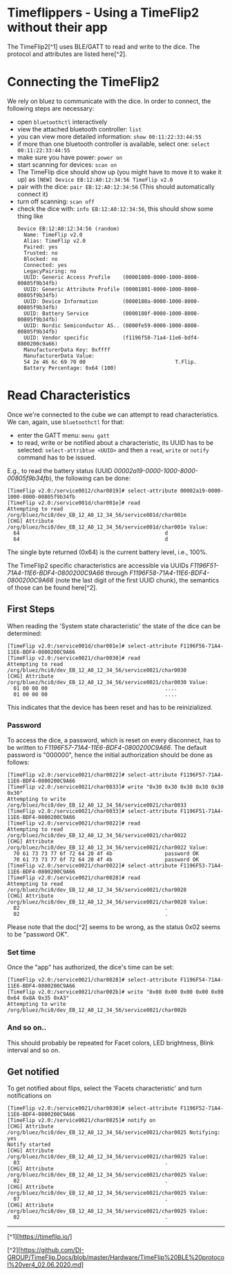 # Timeflippers - Using a TimeFlip2 without their app

The TimeFlip2[^1] uses BLE/GATT to read and write to the dice. The
protocol and attributes are listed here[^2].

# Connecting the TimeFlip2

We rely on bluez to communicate with the dice. In order to connect, the
following steps are necessary:

- open `bluetoothctl` interactively
- view the attached bluetooth controller: `list`
- you can view more detailed information: `show 00:11:22:33:44:55`
- if more than one bluetooth controller is available, select one: `select 00:11:22:33:44:55`
- make sure you have power: `power on`
- start scanning for devices: `scan on`
- The TimeFlip dice should show up (you might have to move it to wake it
  up) as `[NEW] Device EB:12:A0:12:34:56 TimeFlip v2.0`
- pair with the dice: `pair EB:12:A0:12:34:56`
  (This should automatically connect it)
- turn off scanning: `scan off`
- check the dice with: `info EB:12:A0:12:34:56`, this should show some
  thing like
  ```
  Device EB:12:A0:12:34:56 (random)
    Name: TimeFlip v2.0
    Alias: TimeFlip v2.0
    Paired: yes
    Trusted: no
    Blocked: no
    Connected: yes
    LegacyPairing: no
    UUID: Generic Access Profile    (00001800-0000-1000-8000-00805f9b34fb)
    UUID: Generic Attribute Profile (00001801-0000-1000-8000-00805f9b34fb)
    UUID: Device Information        (0000180a-0000-1000-8000-00805f9b34fb)
    UUID: Battery Service           (0000180f-0000-1000-8000-00805f9b34fb)
    UUID: Nordic Semiconductor AS.. (0000fe59-0000-1000-8000-00805f9b34fb)
    UUID: Vendor specific           (f1196f50-71a4-11e6-bdf4-0800200c9a66)
    ManufacturerData Key: 0xffff
    ManufacturerData Value:
    54 2e 46 6c 69 70 00                             T.Flip.
    Battery Percentage: 0x64 (100)
  ```

# Read Characteristics

Once we're connected to the cube we can attempt to read characteristics.
We can, again, use `bluetoothctl` for that:

- enter the GATT menu: `menu gatt`
- to read, write or be notified about a characteristic, its UUID has to
  be selected: `select-attribtue <UUID>` and then a `read`, `write` or
  `notify` command has to be issued.

E.g., to read the battery status (UUID _00002a19-0000-1000-8000-00805f9b34fb_),
the following can be done:

```
[TimeFlip v2.0:/service0012/char0019]# select-attribute 00002a19-0000-1000-8000-00805f9b34fb
[TimeFlip v2.0:/service001d/char001e]# read
Attempting to read /org/bluez/hci0/dev_EB_12_A0_12_34_56/service001d/char001e
[CHG] Attribute /org/bluez/hci0/dev_EB_12_A0_12_34_56/service001d/char001e Value:
  64                                               d               
  64                                               d 
```

The single byte returned (0x64) is the current battery level, i.e., 100%.

The TimeFlip2 specific characteristics are accessible via UUIDs
_F1196F51-71A4-11E6-BDF4-0800200C9A66_ through _F1196F58-71A4-11E6-BDF4-0800200C9A66_
(note the last digit of the first UUID chunk), the semantics of those
can be found here[^2].

## First Steps

When reading the 'System state characteristic' the state of the dice can
be determined:
```
[TimeFlip v2.0:/service001d/char001e]# select-attribute F1196F56-71A4-11E6-BDF4-0800200C9A66
[TimeFlip v2.0:/service0021/char0030]# read
Attempting to read /org/bluez/hci0/dev_EB_12_A0_12_34_56/service0021/char0030
[CHG] Attribute /org/bluez/hci0/dev_EB_12_A0_12_34_56/service0021/char0030 Value:
  01 00 00 00                                      ....
  01 00 00 00                                      ....
```
This indicates that the device has been reset and has to be
reinizialized.

### Password

To access the dice, a password, which is reset on every disconnect, has
to be written to _F1196F57-71A4-11E6-BDF4-0800200C9A66_. The default
password is "000000", hence the initial authorization should be done as
follows:
```
[TimeFlip v2.0:/service0021/char0022]# select-attribute F1196F57-71A4-11E6-BDF4-0800200C9A66
[TimeFlip v2.0:/service0021/char0033]# write "0x30 0x30 0x30 0x30 0x30 0x30"
Attempting to write /org/bluez/hci0/dev_EB_12_A0_12_34_56/service0021/char0033
[TimeFlip v2.0:/service0021/char0033]# select-attribute F1196F51-71A4-11E6-BDF4-0800200C9A66
[TimeFlip v2.0:/service0021/char0022]# read
Attempting to read /org/bluez/hci0/dev_EB_12_A0_12_34_56/service0021/char0022
[CHG] Attribute /org/bluez/hci0/dev_EB_12_A0_12_34_56/service0021/char0022 Value:
  70 61 73 73 77 6f 72 64 20 4f 4b                 password OK
  70 61 73 73 77 6f 72 64 20 4f 4b                 password OK
[TimeFlip v2.0:/service0021/char0022]# select-attribute F1196F53-71A4-11E6-BDF4-0800200C9A66
[TimeFlip v2.0:/service0021/char0028]# read
Attempting to read /org/bluez/hci0/dev_EB_12_A0_12_34_56/service0021/char0028
[CHG] Attribute /org/bluez/hci0/dev_EB_12_A0_12_34_56/service0021/char0028 Value:
  02                                               .
  02                                               .
```

Please note that the doc[^2] seems to be wrong, as the status 0x02 seems to be "password OK".

### Set time

Once the "app" has authorized, the dice's time can be set:
```
[TimeFlip v2.0:/service0021/char0028]# select-attribute F1196F54-71A4-11E6-BDF4-0800200C9A66
[TimeFlip v2.0:/service0021/char002b]# write "0x08 0x00 0x00 0x00 0x00 0x64 0x8A 0x35 0xA3"
Attempting to write /org/bluez/hci0/dev_EB_12_A0_12_34_56/service0021/char002b
```

### And so on..

This should probably be repeated for Facet colors, LED brightness, Blink
interval and so on.

## Get notified

To get notified about flips, select the 'Facets characteristic' and
turn notifications on
```
[TimeFlip v2.0:/service0021/char0030]# select-attribute F1196F52-71A4-11E6-BDF4-0800200C9A66
[TimeFlip v2.0:/service0021/char0025]# notify on
[CHG] Attribute /org/bluez/hci0/dev_EB_12_A0_12_34_56/service0021/char0025 Notifying: yes
Notify started
[CHG] Attribute /org/bluez/hci0/dev_EB_12_A0_12_34_56/service0021/char0025 Value:
  03                                               .
[CHG] Attribute /org/bluez/hci0/dev_EB_12_A0_12_34_56/service0021/char0025 Value:
  02                                               .
[CHG] Attribute /org/bluez/hci0/dev_EB_12_A0_12_34_56/service0021/char0025 Value:
  07                                               .
[CHG] Attribute /org/bluez/hci0/dev_EB_12_A0_12_34_56/service0021/char0025 Value:
  02                                               .
```
---

[^1][https://timeflip.io/]

[^2][https://github.com/DI-GROUP/TimeFlip.Docs/blob/master/Hardware/TimeFlip%20BLE%20protocol%20ver4_02.06.2020.md]
